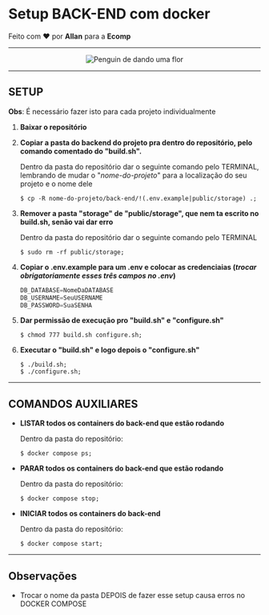 # Setup BACK-END com docker

Feito com ❤️ por **Allan** para a **Ecomp**

---

<p align="center">
  <img src="https://encrypted-tbn1.gstatic.com/images?q=tbn:ANd9GcTGjfnu-ADPNtCMN84ud133EmMesGH19cMcMgXz5EoIn0U79IXP" alt="Penguin de dando uma flor"/>
</p>

---

## SETUP

**Obs**: É necessário fazer isto para cada projeto individualmente

1.  **Baixar o repositório**

2.  **Copiar a pasta do backend do projeto pra dentro do repositório, pelo comando comentado do "build.sh".**

    Dentro da pasta do repositório dar o seguinte comando pelo TERMINAL, lembrando de mudar o "_nome-do-projeto_" para a localização do seu projeto e o nome dele

    ```console
    $ cp -R nome-do-projeto/back-end/!(.env.example|public/storage) .;
    ```

3.  **Remover a pasta "storage" de "public/storage", que nem ta escrito no build.sh, senão vai dar erro**

    Dentro da pasta do repositório dar o seguinte comando pelo TERMINAL

    ```console
    $ sudo rm -rf public/storage;
    ```

4.  **Copiar o .env.example para um .env e colocar as credenciaias
    (_trocar obrigatoriamente esses três campos no .env_)**
    
    ```typescript
    DB_DATABASE=NomeDaDATABASE
    DB_USERNAME=SeuUSERNAME
    DB_PASSWORD=SuaSENHA
    ```

6.  **Dar permissão de execução pro "build.sh" e "configure.sh"**

    ```console
    $ chmod 777 build.sh configure.sh;
    ```

7.  **Executar o "build.sh" e logo depois o "configure.sh"**

    ```console
    $ ./build.sh;
    $ ./configure.sh;
    ```

---

## COMANDOS AUXILIARES

-   **LISTAR todos os containers do back-end que estão rodando**

    Dentro da pasta do repositório:

    ```console
    $ docker compose ps;
    ```

-   **PARAR todos os containers do back-end que estão rodando**

    Dentro da pasta do repositório:

    ```console
    $ docker compose stop;
    ```

-   **INICIAR todos os containers do back-end**

    Dentro da pasta do repositório:

    ```console
    $ docker compose start;
    ```

---

## Observações

-   Trocar o nome da pasta DEPOIS de fazer esse setup causa erros no DOCKER COMPOSE
